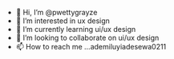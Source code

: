 - 👋 Hi, I’m @pwettygrayze
- 👀 I’m interested in ux design
- 🌱 I’m currently learning ui/ux design
- 💞️ I’m looking to collaborate on ui/ux design
- 📫 How to reach me ...ademiluyiadesewa0211

<!---
pwettygrayze/pwettygrayze is a ✨ special ✨ repository because its `README.md` (this file) appears on your GitHub profile.
You can click the Preview link to take a look at your changes.
--->
